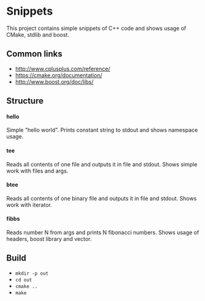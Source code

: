 Snippets
========

This project contains simple snippets of C++ code and shows usage of CMake, stdlib and boost.


Common links
------------

 * http://www.cplusplus.com/reference/
 * https://cmake.org/documentation/
 * http://www.boost.org/doc/libs/

Structure
---------

#### hello

Simple "hello world". Prints constant string to stdout and shows namespace usage.
 

#### tee

Reads all contents of one file and outputs it in file and stdout. Shows simple work with files and args.


#### btee

Reads all contents of one binary file and outputs it in file and stdout. Shows work with iterator.


#### fibbs

Reads number N from args and prints N fibonacci numbers. Shows usage of headers, boost library and vector.


Build
-----

 * `mkdir -p out`
 * `cd out`
 * `cmake ..`
 * `make`
